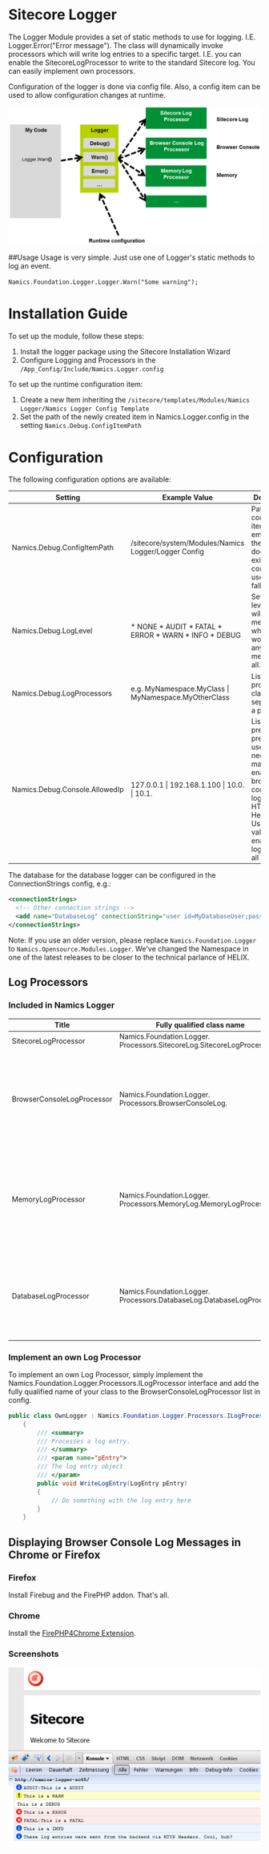 # Sitecore Logger

The Logger Module provides a set of static methods to use for logging. I.E. Logger.Error("Error message"). The class will dynamically invoke processors which will write log entries to a specific target. I.E. you can enable the SitecoreLogProcessor to write to the standard Sitecore log. You can easily implement own processors.

Configuration of the logger is done via config file. Also, a config item can be used to allow configuration changes at runtime.

![Logger - How it works](doc/namics-logger-how-it-works.png)

##Usage
Usage is very simple. Just use one of Logger's static methods to log an event.

`Namics.Foundation.Logger.Logger.Warn("Some warning");`

# Installation Guide
To set up the module, follow these steps:
1. Install the logger package using the Sitecore Installation Wizard
1. Configure Logging and Processors in the `/App_Config/Include/Namics.Logger.config`

To set up the runtime configuration item:
1. Create a new Item inheriting the `/sitecore/templates/Modules/Namics Logger/Namics Logger Config Template`
1. Set the path of the newly created item in Namics.Logger.config in the setting `Namics.Debug.ConfigItemPath`

# Configuration
The following configuration options are available:

Setting | Example Value | Description
------------ | ------------- | -------------
Namics.Debug.ConfigItemPath | /sitecore/system/Modules/Namics Logger/Logger Config | Path to the configuration item. If empty or if the item doesn't exist, the config file is used as fallback
Namics.Debug.LogLevel | 	* NONE * AUDIT * FATAL * ERROR * WARN * INFO * DEBUG | Sets the log level. DEBUG will log all messages while NONE won't log any messages at all.
Namics.Debug.LogProcessors | e.g. MyNamespace.MyClass \| MyNamespace.MyOtherClass | List of processor class names separated by a pipe | character. Each processor receives log entries and outputs them to a specific target.
Namics.Debug.Console.AllowedIp | 127.0.0.1 \| 192.168.1.100 \| 10.0. \| 10.1. | List of IP prefixes. The prefix of the user's IP needs to match to enable browser console logging via HTTP Headers. Use "ALL" as value to enable logging for all IPs.

The database for the database logger can be configured in the ConnectionStrings config, e.g.:

```xml
<connectionStrings>
  <!-- Other connection strings -->
  <add name="DatabaseLog" connectionString="user id=MyDatabaseUser;password=MyPassword;Data Source=MyDatabaseServer;Database=MyDatabaseName;"/>
</connectionStrings>
```

Note:
If you use an older version, please replace `Namics.Foundation.Logger` to `Namics.Opensource.Modules.Logger`. We've changed the Namespace in one of the latest releases to be closer to the technical parlance of HELIX.

## Log Processors

### Included in Namics Logger

Title | Fully qualified class name | Description
------------ | ------------- | -------------
SitecoreLogProcessor | Namics.Foundation.Logger. Processors.SitecoreLog.SitecoreLogProcessor | Writes log entries to the standard sitecore log.
BrowserConsoleLogProcessor | Namics.Foundation.Logger. Processors.BrowserConsoleLog. | Writes log entries to the browser console log using HTTP headers (FirePHP protocol) if the user's IP matches the configured IP prefix. Refer to FirePHP for details. If your server is behind an application firewall, you might need to enable the HTTP headers as described in the FirePHP Reference.
MemoryLogProcessor | Namics.Foundation.Logger. Processors.MemoryLog.MemoryLogProcessor | Writes log entries to a static collection in memory. The log entry collection can be accessed via MemoryLogProcessor.Entries and can be cleared using MemoryLogProcessor.Clear(). Caution: log entries of all threads are written into the collection simultaneously. It is not recommended to use this processor in production.
DatabaseLogProcessor | Namics.Foundation.Logger. Processors.DatabaseLog.DatabaseLogProcessor | Writes log entries to the configured SQL database. The database is configured using the Sitecore ConnectionString config by adding an entry with the name 'DatabaseLog'. If it doesn't already exist, the module will create a table also called 'DatabaseLog' for you.

### Implement an own Log Processor
To implement an own Log Processor, simply implement the Namics.Foundation.Logger.Processors.ILogProcessor interface and add the fully qualified name of your class to the BrowserConsoleLogProcessor list in config.

```csharp
public class OwnLogger : Namics.Foundation.Logger.Processors.ILogProcessor
    {
        /// <summary>
        /// Processes a log entry.
        /// </summary>
        /// <param name="pEntry">
        /// The log entry object
        /// </param>
        public void WriteLogEntry(LogEntry pEntry)
        {
            // Do something with the log entry here
        }
    }
```

## Displaying Browser Console Log Messages in Chrome or Firefox

### Firefox
Install Firebug and the FirePHP addon. That's all.

### Chrome
Install the [FirePHP4Chrome Extension](https://chrome.google.com/webstore/detail/firephp4chrome/gpgbmonepdpnacijbbdijfbecmgoojma).

### Screenshots
![PHPStorm Logger Sample](doc/logger-screenshot-console.png)